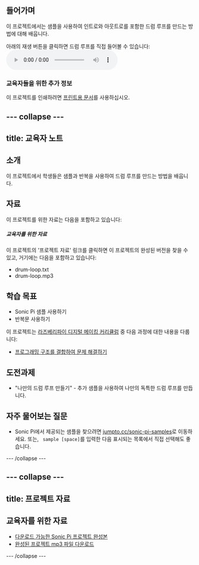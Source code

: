 ## 들어가며

이 프로젝트에서는 샘플을 사용하여 인트로와 아웃트로를 포함한 드럼 루프를 만드는 방법에 대해 배웁니다.

<div id="audio-preview" class="pdf-hidden">
  아래의 재생 버튼을 클릭하면 드럼 루프를 직접 들어볼 수 있습니다: <audio controls preload> <source src="resources/drum-loop.mp3" type="audio/mpeg"> Your browser does not support the <code>audio</code> element. </audio>
</div>

### 교육자들을 위한 추가 정보

이 프로젝트를 인쇄하려면 [프린트용 문서](https://projects.raspberrypi.org/en/projects/drum-loop/print)를 사용하십시오.

## \--- collapse \---

## title: 교육자 노트

## 소개

이 프로젝트에서 학생들은 샘플과 반복을 사용하여 드럼 루프를 만드는 방법을 배웁니다.

## 자료

이 프로젝트를 위한 자료는 다음을 포함하고 있습니다:

##### 교육자를 위한 자료

이 프로젝트의 '프로젝트 자료' 링크를 클릭하면 이 프로젝트의 완성된 버전을 찾을 수 있고, 거기에는 다음을 포함하고 있습니다:

* drum-loop.txt
* drum-loop.mp3

## 학습 목표

* Sonic Pi 샘플 사용하기
* 반복문 사용하기

이 프로젝트는 [라즈베리파이 디지털 메이킹 커리큘럼](http://rpf.io/curriculum) 중 다음 과정에 대한 내용을 다룹니다:

* [프로그래밍 구조를 결합하여 문제 해결하기](https://www.raspberrypi.org/curriculum/programming/builder)

## 도전과제

* "나만의 드럼 루프 만들기" - 추가 샘플을 사용하여 나만의 독특한 드럼 루프를 만듭니다.

## 자주 물어보는 질문

* Sonic Pi에서 제공되는 샘플을 찾으려면 [jumpto.cc/sonic-pi-samples](http://jumpto.cc/sonic-pi-samples)로 이동하세요. 또는, ` sample [space]`를 입력한 다음 표시되는 목록에서 직접 선택해도 좋습니다.

\--- /collapse \---

## \--- collapse \---

## title: 프로젝트 자료

## 교육자를 위한 자료

* [다운로드 가능한 Sonic Pi 프로젝트 완성본](resources/drum-loop.txt)
* [완성된 프로젝트 mp3 파일 다운로드](resources/drum-loop.mp3)

\--- /collapse \---